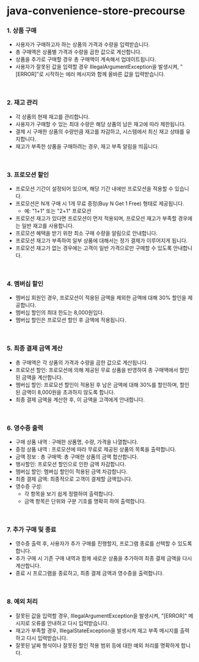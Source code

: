 # java-convenience-store-precourse

### 1. 상품 구매
   - 사용자가 구매하고자 하는 상품의 가격과 수량을 입력받습니다.
   - 총 구매액은 상품별 가격과 수량을 곱한 값으로 계산합니다.
   - 상품을 추가로 구매할 경우 총 구매액이 계속해서 업데이트됩니다.
   - 사용자가 잘못된 값을 입력할 경우 IllegalArgumentException을 발생시켜, "[ERROR]"로 시작하는 에러 메시지와 함께 올바른 값을 입력받습니다.
<br>

### 2. 재고 관리
   - 각 상품의 현재 재고를 관리합니다.
   - 사용자가 구매할 수 있는 최대 수량은 해당 상품의 남은 재고에 따라 제한됩니다.
   - 결제 시 구매한 상품의 수량만큼 재고를 차감하고, 시스템에서 최신 재고 상태를 유지합니다.
   - 재고가 부족한 상품을 구매하려는 경우, 재고 부족 알림을 띄웁니다.
<br>

### 3. 프로모션 할인
   - 프로모션 기간이 설정되어 있으며, 해당 기간 내에만 프로모션을 적용할 수 있습니다.
   - 프로모션은 N개 구매 시 1개 무료 증정(Buy N Get 1 Free) 형태로 제공됩니다.
     - 예: "1+1" 또는 "2+1" 프로모션
   - 프로모션 재고가 있다면 프로모션이 먼저 적용되며, 프로모션 재고가 부족할 경우에는 일반 재고를 사용합니다.
   - 프로모션 혜택을 받기 위한 최소 구매 수량을 알림으로 안내합니다.
   - 프로모션 재고가 부족하여 일부 상품에 대해서는 정가 결제가 이루어지게 됩니다.
   - 프로모션 재고가 없는 경우에는 고객이 일반 가격으로만 구매할 수 있도록 안내합니다.
<br>

### 4. 멤버십 할인
   - 멤버십 회원인 경우, 프로모션이 적용된 금액을 제외한 금액에 대해 30% 할인을 제공합니다.
   - 멤버십 할인의 최대 한도는 8,000원입다.
   - 멤버십 할인은 프로모션 할인 후 금액에 적용됩니다.
<br>

### 5. 최종 결제 금액 계산
   - 총 구매액은 각 상품의 가격과 수량을 곱한 값으로 계산됩니다.
   - 프로모션 할인: 프로모션에 의해 제공된 무료 상품을 반영하여 총 구매액에서 할인된 금액을 계산합니다.
   - 멤버십 할인: 프로모션 할인이 적용된 후 남은 금액에 대해 30%를 할인하며, 할인된 금액이 8,000원을 초과하지 않도록 합니다.
   - 최종 결제 금액을 계산한 후, 이 금액을 고객에게 안내합니다.
<br>

### 6. 영수증 출력
   - 구매 상품 내역 : 구매한 상품명, 수량, 가격을 나열합니다.
   - 증정 상품 내역 : 프로모션에 따라 무료로 제공된 상품의 목록을 출력합니다.
   - 금액 정보 : 총 구매액: 총 구매한 상품의 금액 합산합니다.
   - 행사할인: 프로모션 할인으로 인한 금액 차감합니다.
   - 멤버십 할인: 멤버십 할인이 적용된 금액 차감합니다.
   - 최종 결제 금액: 최종적으로 고객이 결제할 금액입니다.
   - 영수증 구성:
     - 각 항목을 보기 쉽게 정렬하여 출력합니다.
     - 금액 항목은 단위와 구분 기호를 명확히 하여 출력합니다.
<br>

### 7. 추가 구매 및 종료
   - 영수증 출력 후, 사용자가 추가 구매를 진행할지, 프로그램 종료를 선택할 수 있도록 합니다.
   - 추가 구매 시 기존 구매 내역과 함께 새로운 상품을 추가하여 최종 결제 금액을 다시 계산합니다.
   - 종료 시 프로그램을 종료하고, 최종 결제 금액과 영수증을 출력합니다.
<br>

### 8. 예외 처리
   - 잘못된 값을 입력할 경우, IllegalArgumentException을 발생시켜, "[ERROR]" 메시지로 오류를 안내하고 다시 입력받습니다.
   - 재고가 부족할 경우, IllegalStateException을 발생시켜 재고 부족 메시지를 출력하고 다시 입력받습니다.
   - 잘못된 날짜 형식이나 잘못된 할인 적용 범위 등에 대한 예외 처리를 명확하게 합니다.
<br>
